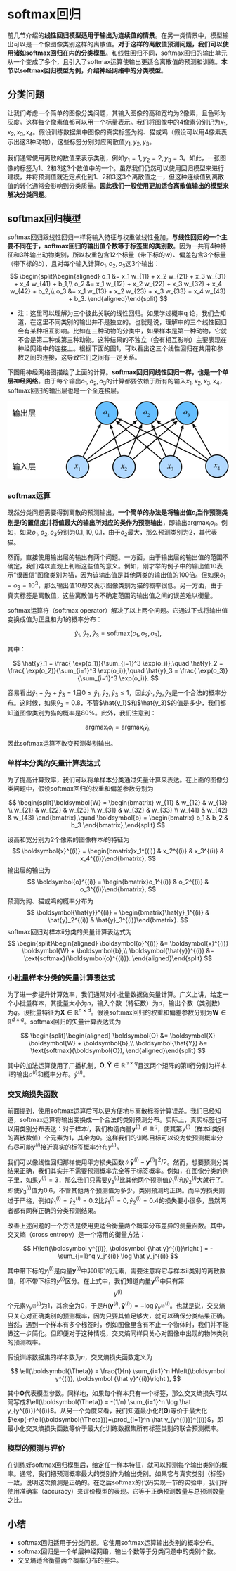 # softmax回归

前几节介绍的**线性回归模型适用于输出为连续值的情景**。在另一类情景中，模型输出可以是一个像图像类别这样的离散值。**对于这样的离散值预测问题，我们可以使用诸如softmax回归在内的分类模型**。和线性回归不同，softmax回归的输出单元从一个变成了多个，且引入了softmax运算使输出更适合离散值的预测和训练。**本节以softmax回归模型为例，介绍神经网络中的分类模型**。



## 分类问题

让我们考虑一个简单的图像分类问题，其输入图像的高和宽均为2像素，且色彩为灰度。这样每个像素值都可以用一个标量表示。我们将图像中的4像素分别记为$x_1, x_2, x_3, x_4$。假设训练数据集中图像的真实标签为狗、猫或鸡（假设可以用4像素表示出这3种动物），这些标签分别对应离散值$y_1, y_2, y_3$。

我们通常使用离散的数值来表示类别，例如$y_1=1, y_2=2, y_3=3$。如此，一张图像的标签为1、2和3这3个数值中的一个。虽然我们仍然可以使用回归模型来进行建模，并将预测值就近定点化到1、2和3这3个离散值之一，但这种连续值到离散值的转化通常会影响到分类质量。**因此我们一般使用更加适合离散值输出的模型来解决分类问题**。



## softmax回归模型

softmax回归跟线性回归一样将输入特征与权重做线性叠加。**与线性回归的一个主要不同在于，softmax回归的输出值个数等于标签里的类别数**。因为一共有4种特征和3种输出动物类别，所以权重包含12个标量（带下标的$w$）、偏差包含3个标量（带下标的$b$），且对每个输入计算$o_1, o_2, o_3$这3个输出：
$$
\begin{split}\begin{aligned}
o_1 &= x_1 w_{11} + x_2 w_{21} + x_3 w_{31} + x_4 w_{41} + b_1,\\
o_2 &= x_1 w_{12} + x_2 w_{22} + x_3 w_{32} + x_4 w_{42} + b_2,\\
o_3 &= x_1 w_{13} + x_2 w_{23} + x_3 w_{33} + x_4 w_{43} + b_3.
\end{aligned}\end{split}
$$
- 注：这里可以理解为三个彼此关联的线性回归。如果学过概率q	论，我们会知道，在这里不同类别的输出并不是独立的。也就是说，理解中的三个线性回归会有某种相互影响。比如在三种动物的分类中，如果样本是第一种动物，它就不会是第二种或第三种动物。这种结果的不独立（会有相互影响）主要表现在神经网络中的连接上。根据下面的图1，可以看出这三个线性回归在共用和参数之间的连接，这导致它们之间有一定关系。

下图用神经网络图描绘了上面的计算。**softmax回归同线性回归一样，也是一个单层神经网络**。由于每个输出$o_1, o_2, o_3$的计算都要依赖于所有的输入$x_1, x_2, x_3, x_4$，softmax回归的输出层也是一个全连接层。

![](./src/softmax-regression/softmaxreg.svg)

### softmax运算

既然分类问题需要得到离散的预测输出，**一个简单的办法是将输出值$o_i$当作预测类别是$i$的置信度并将值最大的输出所对应的类作为预测输出**，即输出$\operatorname*{argmax}_i o_i$。例如，如果$o_1,o_2,o_3$分别为$0.1,10,0.1$，由于$o_2$最大，那么预测类别为2，其代表猫。

然而，直接使用输出层的输出有两个问题。一方面，由于输出层的输出值的范围不确定，我们难以直观上判断这些值的意义。例如，刚才举的例子中的输出值10表示“很置信”图像类别为猫，因为该输出值是其他两类的输出值的100倍。但如果$o_1=o_3=10^3$，那么输出值10却又表示图像类别为猫的概率很低。另一方面，由于真实标签是离散值，这些离散值与不确定范围的输出值之间的误差难以衡量。

softmax运算符（softmax operator）解决了以上两个问题。它通过下式将输出值变换成值为正且和为1的概率分布：


$$
\hat{y}_1, \hat{y}_2, \hat{y}_3 = \text{softmax}(o_1, o_2, o_3),
$$


其中：


$$
\hat{y}_1 = \frac{ \exp(o_1)}{\sum_{i=1}^3 \exp(o_i)},\quad
\hat{y}_2 = \frac{ \exp(o_2)}{\sum_{i=1}^3 \exp(o_i)},\quad
\hat{y}_3 = \frac{ \exp(o_3)}{\sum_{i=1}^3 \exp(o_i)}.
$$


容易看出$\hat{y}_1 + \hat{y}_2 + \hat{y}_3 = 1$且$0 \leq \hat{y}_1, \hat{y}_2, \hat{y}_3 \leq 1$，因此$\hat{y}_1, \hat{y}_2, \hat{y}_3$是一个合法的概率分布。这时候，如果$\hat{y}_2=0.8$，不管$\hat{y_1}$和$\hat{y_3}$的值是多少，我们都知道图像类别为猫的概率是80%。此外，我们注意到：


$$
\operatorname*{argmax}_i o_i = \operatorname*{argmax}_i \hat y_i,
$$


因此softmax运算不改变预测类别输出。



### 单样本分类的矢量计算表达式

为了提高计算效率，我们可以将单样本分类通过矢量计算来表达。在上面的图像分类问题中，假设softmax回归的权重和偏差参数分别为


$$
\begin{split}\boldsymbol{W} =
\begin{bmatrix}
    w_{11} & w_{12} & w_{13} \\
    w_{21} & w_{22} & w_{23} \\
    w_{31} & w_{32} & w_{33} \\
    w_{41} & w_{42} & w_{43}
\end{bmatrix},\quad
\boldsymbol{b} =
\begin{bmatrix}
    b_1 & b_2 & b_3
\end{bmatrix},\end{split}
$$


设高和宽分别为2个像素的图像样本$i$的特征为
$$
\boldsymbol{x}^{(i)} = \begin{bmatrix}x_1^{(i)} & x_2^{(i)} & x_3^{(i)} & x_4^{(i)}\end{bmatrix},
$$
输出层的输出为
$$
\boldsymbol{o}^{(i)} = \begin{bmatrix}o_1^{(i)} & o_2^{(i)} & o_3^{(i)}\end{bmatrix},
$$
预测为狗、猫或鸡的概率分布为
$$
\boldsymbol{\hat{y}}^{(i)} = \begin{bmatrix}\hat{y}_1^{(i)} & \hat{y}_2^{(i)} & \hat{y}_3^{(i)}\end{bmatrix}.
$$
softmax回归对样本ii分类的矢量计算表达式为
$$
\begin{split}\begin{aligned}
\boldsymbol{o}^{(i)} &= \boldsymbol{x}^{(i)} \boldsymbol{W} + \boldsymbol{b},\\
\boldsymbol{\hat{y}}^{(i)} &= \text{softmax}(\boldsymbol{o}^{(i)}).
\end{aligned}\end{split}
$$



### 小批量样本分类的矢量计算表达式

为了进一步提升计算效率，我们通常对小批量数据做矢量计算。广义上讲，给定一个小批量样本，其批量大小为$n$，输入个数（特征数）为$d$，输出个数（类别数）为$q$。设批量特征为$\boldsymbol{X} \in \mathbb{R}^{n \times d}$。假设softmax回归的权重和偏差参数分别为$\boldsymbol{W} \in \mathbb{R}^{d \times q}$。softmax回归的矢量计算表达式为


$$
\begin{split}\begin{aligned}
\boldsymbol{O} &= \boldsymbol{X} \boldsymbol{W} + \boldsymbol{b},\\
\boldsymbol{\hat{Y}} &= \text{softmax}(\boldsymbol{O}),
\end{aligned}\end{split}
$$


其中的加法运算使用了广播机制，$\boldsymbol{O}, \boldsymbol{\hat{Y}} \in \mathbb{R}^{n \times q}$且这两个矩阵的第ii行分别为样本ii的输出$o^{(i)}$和概率分布。$\hat{y}^{(i)}$。



### 交叉熵损失函数

前面提到，使用softmax运算后可以更方便地与离散标签计算误差。我们已经知道，softmax运算将输出变换成一个合法的类别预测分布。实际上，真实标签也可以用类别分布表达：对于样本$i$，我们构造向量$\boldsymbol{y}^{(i)}\in \mathbb{R}^{q}$，使其第$y^{(i)}$（样本ii类别的离散数值）个元素为1，其余为0。这样我们的训练目标可以设为使预测概率分布尽可能$\hat{y}^{(i)}$接近真实的标签概率分布$y^{(i)}$。

我们可以像线性回归那样使用平方损失函数$\|\boldsymbol{\hat y}^{(i)}-\boldsymbol{y}^{(i)}\|^2/2$。然而，想要预测分类结果正确，我们其实并不需要预测概率完全等于标签概率。例如，在图像分类的例子里，如果$y^{(i)}=3$，那么我们只需要$\hat{y}^{(i)}_3$比其他两个预测值$\hat{y}^{(i)}_1$和$\hat{y}^{(i)}_2$大就行了。即使$\hat{y}^{(i)}_3$值为0.6，不管其他两个预测值为多少，类别预测均正确。而平方损失则过于严格，例如$\hat y^{(i)}_1=\hat y^{(i)}_2=0.2$比$\hat y^{(i)}_1=0, \hat y^{(i)}_2=0.4$的损失要小很多，虽然两者都有同样正确的分类预测结果。

改善上述问题的一个方法是使用更适合衡量两个概率分布差异的测量函数。其中，交叉熵（cross entropy）是一个常用的衡量方法：


$$
H\left(\boldsymbol y^{(i)}, \boldsymbol {\hat y}^{(i)}\right ) = -\sum_{j=1}^q y_j^{(i)} \log \hat y_j^{(i)}
$$



其中带下标的$y_j^{(i)}$是向量$\boldsymbol y^{(i)}$中非0即1的元素，需要注意将它与样本ii类别的离散数值，即不带下标的$y^{(i)}$区分。在上式中，我们知道向量$\boldsymbol y^{(i)}$中只有第$$y^{(i)}$$个元素$y^{(i)}_{y^{(i)}}$为1，其余全为0，于是$H(\boldsymbol y^{(i)}, \boldsymbol {\hat y}^{(i)}) = -\log \hat y_{y^{(i)}}^{(i)}$。也就是说，交叉熵只关心对正确类别的预测概率，因为只要其值足够大，就可以确保分类结果正确。当然，遇到一个样本有多个标签时，例如图像里含有不止一个物体时，我们并不能做这一步简化。但即便对于这种情况，交叉熵同样只关心对图像中出现的物体类别的预测概率。

假设训练数据集的样本数为$n$，交叉熵损失函数定义为


$$
\ell(\boldsymbol{\Theta}) = \frac{1}{n} \sum_{i=1}^n H\left(\boldsymbol y^{(i)}, \boldsymbol {\hat y}^{(i)}\right ),
$$


其中$\boldsymbol{\Theta}$代表模型参数。同样地，如果每个样本只有一个标签，那么交叉熵损失可以简写成$\ell(\boldsymbol{\Theta}) = -(1/n) \sum_{i=1}^n \log \hat y_{y^{(i)}}^{(i)}$。从另一个角度来看，我们知道最小化$\ell(\boldsymbol{\Theta})$等价于最大化$\exp(-n\ell(\boldsymbol{\Theta}))=\prod_{i=1}^n \hat y_{y^{(i)}}^{(i)}$，即最小化交叉熵损失函数等价于最大化训练数据集所有标签类别的联合预测概率。



### 模型的预测与评价

在训练好softmax回归模型后，给定任一样本特征，就可以预测每个输出类别的概率。通常，我们把预测概率最大的类别作为输出类别。如果它与真实类别（标签）一致，说明这次预测是正确的。在之后softmax的代码实现一节的实验中，我们将使用准确率（accuracy）来评价模型的表现。它等于正确预测数量与总预测数量之比。

## 小结

* softmax回归适用于分类问题。它使用softmax运算输出类别的概率分布。
* softmax回归是一个单层神经网络，输出个数等于分类问题中的类别个数。
* 交叉熵适合衡量两个概率分布的差异。